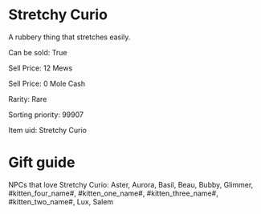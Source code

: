 # Stretchy Curio

A rubbery thing that stretches easily.

Can be sold: True

Sell Price: 12 Mews

Sell Price: 0 Mole Cash

Rarity: Rare

Sorting priority: 99907

Item uid: Stretchy Curio

# Gift guide

NPCs that love Stretchy Curio: Aster, Aurora, Basil, Beau, Bubby, Glimmer, #kitten_four_name#, #kitten_one_name#, #kitten_three_name#, #kitten_two_name#, Lux, Salem